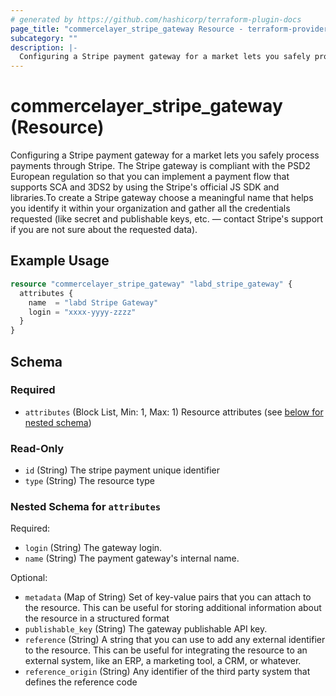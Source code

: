 ```yaml
---
# generated by https://github.com/hashicorp/terraform-plugin-docs
page_title: "commercelayer_stripe_gateway Resource - terraform-provider-commercelayer"
subcategory: ""
description: |-
  Configuring a Stripe payment gateway for a market lets you safely process payments through Stripe. The Stripe gateway is compliant with the PSD2 European regulation so that you can implement a payment flow that supports SCA and 3DS2 by using the Stripe's official JS SDK and libraries.To create a Stripe gateway choose a meaningful name that helps you identify it within your organization and gather all the credentials requested (like secret and publishable keys, etc. — contact Stripe's support if you are not sure about the requested data).
---
```


# commercelayer_stripe_gateway (Resource)

Configuring a Stripe payment gateway for a market lets you safely process payments through Stripe. The Stripe gateway is compliant with the PSD2 European regulation so that you can implement a payment flow that supports SCA and 3DS2 by using the Stripe's official JS SDK and libraries.To create a Stripe gateway choose a meaningful name that helps you identify it within your organization and gather all the credentials requested (like secret and publishable keys, etc. — contact Stripe's support if you are not sure about the requested data).

## Example Usage

```terraform
resource "commercelayer_stripe_gateway" "labd_stripe_gateway" {
  attributes {
    name  = "labd Stripe Gateway"
    login = "xxxx-yyyy-zzzz"
  }
}
```

<!-- schema generated by tfplugindocs -->
## Schema

### Required

- `attributes` (Block List, Min: 1, Max: 1) Resource attributes (see [below for nested schema](#nestedblock--attributes))

### Read-Only

- `id` (String) The stripe payment unique identifier
- `type` (String) The resource type

<a id="nestedblock--attributes"></a>
### Nested Schema for `attributes`

Required:

- `login` (String) The gateway login.
- `name` (String) The payment gateway's internal name.

Optional:

- `metadata` (Map of String) Set of key-value pairs that you can attach to the resource. This can be useful for storing additional information about the resource in a structured format
- `publishable_key` (String) The gateway publishable API key.
- `reference` (String) A string that you can use to add any external identifier to the resource. This can be useful for integrating the resource to an external system, like an ERP, a marketing tool, a CRM, or whatever.
- `reference_origin` (String) Any identifier of the third party system that defines the reference code
